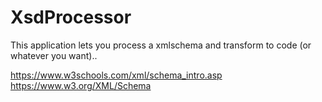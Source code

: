 # XsdProcessor
This application lets you process a xmlschema and transform to code (or whatever you want)..

https://www.w3schools.com/xml/schema_intro.asp
https://www.w3.org/XML/Schema
